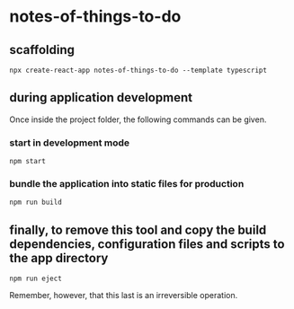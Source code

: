# notes-of-things-to-do

## scaffolding

```shell
npx create-react-app notes-of-things-to-do --template typescript
```

## during application development

Once inside the project folder, the following commands can be given.

### start in development mode

```shell
npm start
```

### bundle the application into static files for production

```shell
npm run build
```

## finally, to remove this tool and copy the build dependencies, configuration files and scripts to the app directory

```shell
npm run eject
```

Remember, however, that this last is an irreversible operation.
